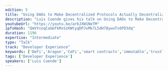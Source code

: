 ```yaml
---
edition: 5
title: "Using DAOs to Make Decentralized Protocols Actually Decentralized"
description: "Luis Cuende gives his talk on Using DAOs to Make Decentralized Protocols Actually Decentralized."
youtubeUrl: "https://youtu.be/arbJXW1NeTM"
ipfsHash: "QmVtnzqCaGmfkMxSzKWtyqDPJvMk7L5dH78ywuTs6PD3dq"
duration: 1196
expertise: "Intermediate"
type: "Talk"
track: "Developer Experience"
keywords: ['DeFi','Aragon','CeFi','smart contracts','immutable','trustless','transparency','technical']
tags: ['Developer Experience']
speakers: ['Luis Cuende']
---
```

